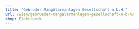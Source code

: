 ```yaml
---
title: "Gebrüder MangAlarmanlagen Gesellschaft m.b.H."
url: /wien/gebrueder-mangalarmanlagen-gesellschaft-m-b-h/
shop: Elektronik
---
```

